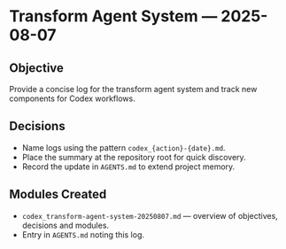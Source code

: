 # Transform Agent System — 2025-08-07

## Objective
Provide a concise log for the transform agent system and track new components for Codex workflows.

## Decisions
- Name logs using the pattern `codex_{action}-{date}.md`.
- Place the summary at the repository root for quick discovery.
- Record the update in `AGENTS.md` to extend project memory.

## Modules Created
- `codex_transform-agent-system-20250807.md` — overview of objectives, decisions and modules.
- Entry in `AGENTS.md` noting this log.
